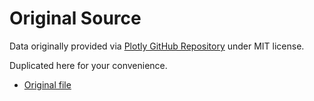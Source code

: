 # Original SourceData originally provided via [Plotly GitHub Repository](https://github.com/plotly/datasets) under MIT license.Duplicated here for your convenience.* [Original file](https://github.com/plotly/datasets/blob/master/beers.csv)